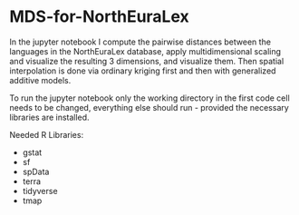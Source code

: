 # MDS-for-NorthEuraLex
In the jupyter notebook I compute the pairwise distances between the languages in the NorthEuraLex database, 
apply multidimensional scaling and visualize the resulting 3 dimensions, and visualize them. 
Then spatial interpolation is done via ordinary kriging first and then with generalized additive models.

To run the jupyter notebook only the working directory in the first code cell needs to be changed, 
everything else should run - provided the necessary libraries are installed.

Needed R Libraries:
- gstat
- sf
- spData
- terra
- tidyverse
- tmap
